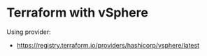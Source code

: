 # Terraform with vSphere

Using provider:
- https://registry.terraform.io/providers/hashicorp/vsphere/latest
